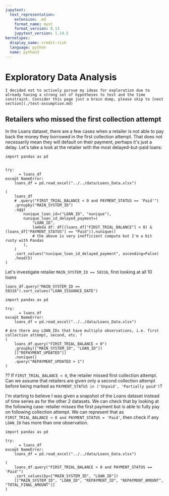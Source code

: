 ```yaml
---
jupytext:
  text_representation:
    extension: .md
    format_name: myst
    format_version: 0.13
    jupytext_version: 1.14.5
kernelspec:
  display_name: credit-risk
  language: python
  name: python3
---
```


# Exploratory Data Analysis

```{warning}
I decided not to actively pursue my ideas for exploration due to already having a strong set of hypotheses to test and the time constraint. Consider this page just a brain dump, please skip to [next section](./test-assumption.md)
```

## Retailers who missed the first collection attempt
In the Loans dataset, there are a few cases when a retailer is not able to pay back the money they borrowed in the first collection attempt. That does not necessarily mean they will default on their payment, perhaps it's just a delay. Let's take a look at the retailer with the most delayed-but-paid loans:

```{code-cell} ipython3
import pandas as pd


try:
    _ = loans_df
except NameError:
    loans_df = pd.read_excel("../../data/Loans_Data.xlsx")

(
    loans_df
    # .query("FIRST_TRIAL_BALANCE < 0 and PAYMENT_STATUS == 'Paid'")
    .groupby("MAIN_SYSTEM_ID")
    .agg(
        nunique_loan_id=("LOAN_ID", "nunique"),
        nunique_loan_id_delayed_payment=(
            "LOAN_ID",
            lambda df: df[(loans_df["FIRST_TRIAL_BALANCE"] < 0) & (loans_df["PAYMENT_STATUS"] == "Paid")].nunique()
            # the above is very inefficient compute but I'm a bit rusty with Pandas
        ),
    )
    .sort_values("nunique_loan_id_delayed_payment", ascending=False)
    .head(5)
)
```

Let's investigate retailer `MAIN_SYSTEM_ID == 58316`, first looking at all 10 loans


```{code-cell} ipython3
loans_df.query("MAIN_SYSTEM_ID == 58316").sort_values("LOAN_ISSUANCE_DATE")
```

```{code-cell} ipython3
import pandas as pd

try:
    _ = loans_df
except NameError:
    loans_df = pd.read_excel("../../data/Loans_Data.xlsx")

# Are there any LOAN_IDs that have multiple observations, i.e. first collection attempt, second, etc. ?
(
    loans_df.query("FIRST_TRIAL_BALANCE < 0")
    .groupby(["MAIN_SYSTEM_ID", "LOAN_ID"])
    [["REPAYMENT_UPDATED"]]
    .nunique()
    .query("REPAYMENT_UPDATED > 1")
)
```

?? If `FIRST_TRIAL_BALANCE < 0`, the retailer missed first collection attempt. Can we assume that retailers are given only a second collection attempt before being marked as `PAYMENT_STATUS in ('Unpaid', 'Partially paid')`?

I'm starting to believe I was given a snapshot of the Loans dataset instead of time series as for the other 2 datasets. We can check that by looking at the following case: retailer misses the first payment but is able to fully pay on following collection attempt. We can represent that as `FIRST_TRIAL_BALANCE < 0 and PAYMENT_STATUS = 'Paid'`, then check if any `LOAN_ID` has more than one observation.

```{code-cell} ipython3
import pandas as pd

try:
    _ = loans_df
except NameError:
    loans_df = pd.read_excel("../../data/Loans_Data.xlsx")

(
    loans_df.query("FIRST_TRIAL_BALANCE < 0 and PAYMENT_STATUS == 'Paid'")
    .sort_values(by=["MAIN_SYSTEM_ID", "LOAN_ID"])
    [["MAIN_SYSTEM_ID", "LOAN_ID", "REPAYMENT_ID", "REPAYMENT_AMOUNT", "TOTAL_FINAL_AMOUNT"]]
)
```

```{code-cell} ipython3

```

